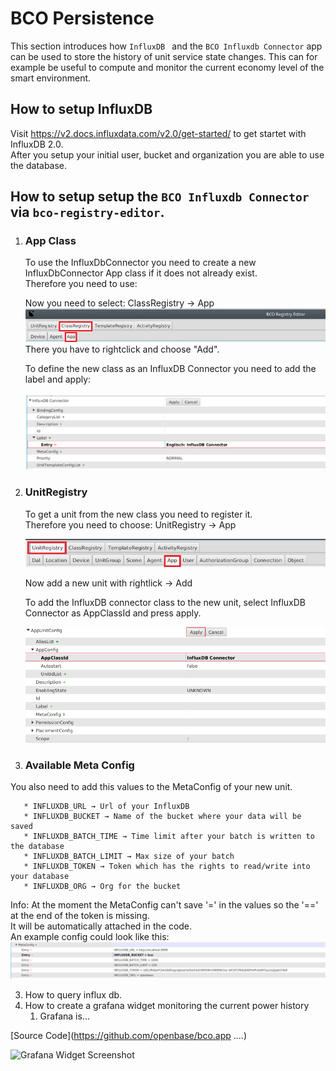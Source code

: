 # BCO Persistence

This section introduces how ```InfluxDB ``` and the ```BCO Influxdb Connector``` app can be used to store the history of unit service state changes. This can for example be useful to compute and monitor the current economy level of the smart environment.

## How to setup InfluxDB

 Visit https://v2.docs.influxdata.com/v2.0/get-started/ to get startet with InfluxDB 2.0.  
 After you setup your initial user, bucket and organization you are able to use the database.

##  How to setup setup the ```BCO Influxdb Connector``` via ```bco-registry-editor```.
1. ### App Class
    To use the InfluxDbConnector you need to create a new InfluxDbConnector App class if it does not already exist.  
    Therefore you need to use:  
  
   Now you need to select: ClassRegistry → App  
   ![add_class](img/bco_registry_add_class.png) 
   There you have to rightclick and choose "Add".  
   
   To define the new class as an InfluxDB Connector you need to add the label and apply:  <br/><br/>
   ![add_class_entry](img/influxdB_add_class.png)

2. ### UnitRegistry  
   To get a unit from the new class you need to register it.  
   Therefore you need to choose: UnitRegistry → App  
   
   ![add_unit](img/add_unit.png)
 
   Now add a new unit with rightlick → Add

   To add the InfluxDB connector class to the new unit, select InfluxDB Connector as AppClassId and press apply.

   ![add_unit_class](img/new_unit.png)
    
      
   
3. ### Available Meta Config
  You also need to add this values to the MetaConfig of your new unit.

       * INFLUXDB_URL → Url of your InfluxDB
       * INFLUXDB_BUCKET → Name of the bucket where your data will be saved
       * INFLUXDB_BATCH_TIME → Time limit after your batch is written to the database
       * INFLUXDB_BATCH_LIMIT → Max size of your batch
       * INFLUXDB_TOKEN → Token which has the rights to read/write into your database
       * INFLUXDB_ORG → Org for the bucket

  Info: At the moment the MetaConfig can't save '=' in the values so the '==' at the end of the token is missing.  
  It will be automatically attached in the code.  
  An example config could look like this:
  ![metaconfig](img/metaconfig.png)


  

3. How to query influx db.
4. How to create a grafana widget monitoring the current power history
   1. Grafana is...


[Source Code](https://github.com/openbase/bco.app ....)

![Grafana Widget Screenshot](/images/grafana.jpg)
